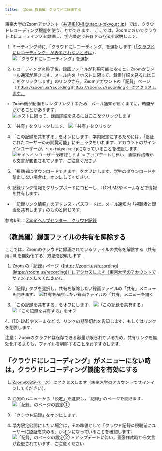 ```yaml
---
title: （Zoom 教員編）クラウドに録画する
---
```


東京大学のZoomアカウント（共通ID10桁@utac.u-tokyo.ac.jp）では，クラウドレコーディング機能を使うことができます．
ここでは，Zoomにおいてクラウド上にミーティングを録画し，学内限定で共有する方法を説明します．  

1. ミーティング時に,「クラウドにレコーディング」を選択します（[「クラウドにレコーディング」が表示されないときは](#no_menu)）． 
![「クラウドにレコーディング」を選択](img/videosharing_zoomcloud_faculty_members_3.jpg)

2. レコーディングの終了後，録画ファイルが利用可能になると，Zoomからメール通知が届きます．メール内の「ホストに限って、録画詳細を見るにはここをクリックします」のリンクから，Zoomアカウントの「記録」ページ（[https://zoom.us/recording](https://zoom.us/recording)）にアクセスします．
  * Zoom側が動画をレンダリングするため，メール通知が届くまでに，時間がかかることがあります．
![ホストに限って、録画詳細を見るにはここをクリックします](img/videosharing_zoomcloud_faculty_members_4.jpg)

3. 「共有」をクリックします． 
![「共有」をクリック](img/videosharing_zoomcloud_faculty_members_5.jpg)

4. 「この記録を共有する」をオンにします．学内限定にするためには，「認証されたユーザーのみ閲覧可能」にチェックをいれます．アカウントのサインインユーザーが，`*.u-tokyo.ac.jp`になっていることを確認します．
![サインインユーザーを確認します](img/videosharing_zoomcloud_faculty_members_6.jpg)
＊アップデートに伴い，画像作成時から文言が変更されています．ご注意ください

5. 「視聴者はダウンロードできます」をオフにします．学生のダウンロードを禁止しない場合は，オンにしてください．  

6. 記録リンク情報をクリップボードにコピーし，ITC-LMSやメールなどで情報を共有します．
  * 「記録リンク情報」のアドレス・パスワードは、メール通知内「視聴者と録画を共有します」のものと同じです．


参考URL：[Zoomヘルプセンター　クラウド記録](https://support.zoom.us/hc/ja/articles/203741855-%E3%82%AF%E3%83%A9%E3%82%A6%E3%83%89%E8%A8%98%E9%8C%B2)



## （教員編）録画ファイルの共有を解除する
ここでは，Zoomのクラウドに録画されているファイルの共有を解除する（共有用URLを無効化する）方法を説明します．

1. Zoom の「記録」ページ（[https://zoom.us/recording](https://zoom.us/recording)）にアクセスします（東京大学のアカウントでサインインしてください）．

2. 「記録」タブを選択し，共有を解除したい録画ファイルの「共有」メニューを開きます．
![共有を解除したい録画ファイルの「共有」メニューを開く](img/videosharing_zoomcloud_faculty_members_7.jpg)

3. 「この記録を共有する」をオフにします．
![「この記録を共有する」](img/videosharing_zoomcloud_faculty_members_8.jpg)
![「この記録を共有する」をオフ](img/videosharing_zoomcloud_faculty_members_9.jpg)

4．ITC-LMSやメールなどで、リンクの期限切れを告知します．もしくはリンクを削除します．

注意：
Zoomのクラウドは保存できる容量が限られているため，共有リンクを無効化するよりも，ファイルを削除することをおすすめします．


<a id="no_menu"></a>
## 「クラウドにレコーディング」がメニューにない時は，クラウドレコーディング機能を有効にする

1. [Zoomの設定ページ](https://zoom.us/profile/setting)）にアクセスします（東京大学のアカウントでサインインしてください）．

2. 左側のメニューから「設定」を選択し，「記録」のページを開きます．
![「記録」のページの設定①](img/videosharing_zoomcloud_faculty_members_1.jpg)

3. 「クラウド記録」をオンにします．

4. 学内限定公開にしたい場合は，その準備として「クラウド記録の視聴前にユーザーに認証を求める」がオンになっていることを確認します．
![「記録」のページの設定②](img/videosharing_zoomcloud_faculty_members_2.jpg)
＊アップデートに伴い，画像作成時から文言が変更されています．ご注意ください

